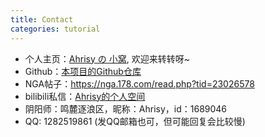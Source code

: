 ```yaml
---
title: Contact
categories: tutorial
---
```

- 个人主页：[Ahrisy の 小窝](https://ahrisy.com), 欢迎来转转呀~
- Github：[本项目的Github仓库](https://github.com/Ahrisya/yysrank)
- NGA帖子：https://nga.178.com/read.php?tid=23026578
- bilibili私信：[Ahrisy的个人空间](https://space.bilibili.com/4847326)
- 阴阳师：鸣麓逐浪区，昵称：Ahrisy，id：1689046
- QQ: 1282519861 (发QQ邮箱也可，但可能回复会比较慢)
